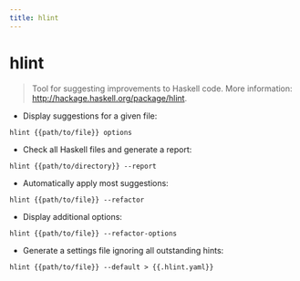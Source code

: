 ```yaml
---
title: hlint
---
```

# hlint

> Tool for suggesting improvements to Haskell code.
> More information: <http://hackage.haskell.org/package/hlint>.

- Display suggestions for a given file:

`hlint {{path/to/file}} options`

- Check all Haskell files and generate a report:

`hlint {{path/to/directory}} --report`

- Automatically apply most suggestions:

`hlint {{path/to/file}} --refactor`

- Display additional options:

`hlint {{path/to/file}} --refactor-options`

- Generate a settings file ignoring all outstanding hints:

`hlint {{path/to/file}} --default > {{.hlint.yaml}}`
